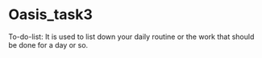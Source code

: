 # Oasis_task3
To-do-list: It is used to list down your daily routine or the work that should be done for a day or so.
